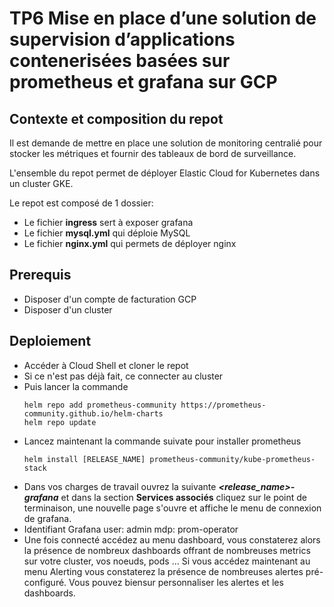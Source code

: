 # TP6 Mise en place d’une solution de supervision d’applications contenerisées basées sur prometheus et grafana sur GCP

## Contexte et composition du repot

Il est demande de mettre en place une solution de monitoring centralié pour stocker les métriques et fournir des tableaux de bord de surveillance.

L'ensemble du repot permet de déployer Elastic Cloud for Kubernetes dans un cluster GKE.

Le repot est composé de 1 dossier:
- Le fichier **ingress** sert à exposer grafana
- Le fichier **mysql.yml** qui déploie MySQL
- Le fichier **nginx.yml** qui permets de déployer nginx

## Prerequis

- Disposer d'un compte de facturation GCP
- Disposer d'un cluster 


## Deploiement

  - Accéder à Cloud Shell et cloner le repot
  - Si ce n'est pas déjà fait, ce connecter au cluster
  - Puis lancer la commande
      ```
      helm repo add prometheus-community https://prometheus-community.github.io/helm-charts
      helm repo update
      ```
  - Lancez maintenant la commande suivate pour installer prometheus
      ```
      helm install [RELEASE_NAME] prometheus-community/kube-prometheus-stack
      ```
  - Dans vos charges de travail ouvrez la suivante ***<release_name>-grafana*** et dans la section **Services associés** cliquez sur le point de terminaison, 
     une nouvelle page s'ouvre et affiche le menu de connexion de grafana.
  - Identifiant Grafana
      user: admin
      mdp: prom-operator
  - Une fois connecté accédez au menu dashboard, vous constaterez alors la présence de nombreux dashboards offrant de nombreuses metrics sur votre cluster, vos noeuds, pods ...
    Si vous accédez maintenant au menu Alerting vous constaterez la présence de nombreuses alertes pré-configuré. 
    Vous pouvez biensur personnaliser les alertes et les dashboards.
